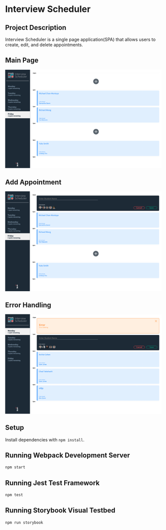 # Interview Scheduler

## Project Description
Interview Scheduler is a single page application(SPA) that allows users to create, edit, and delete appointments.  

## Main Page
![Main](https://github.com/jacquelinel33/Scheduler/blob/master/docs/main.png)

## Add Appointment
![Form](https://github.com/jacquelinel33/Scheduler/blob/master/docs/form.png)

## Error Handling
![Main](https://github.com/jacquelinel33/Scheduler/blob/master/docs/error.png)


## Setup

Install dependencies with `npm install`.

## Running Webpack Development Server

```sh
npm start
```

## Running Jest Test Framework

```sh
npm test
```

## Running Storybook Visual Testbed

```sh
npm run storybook
```
